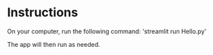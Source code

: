 # Instructions

On your computer, run the following command:
 'streamlit run Hello.py'

The app will then run as needed. 